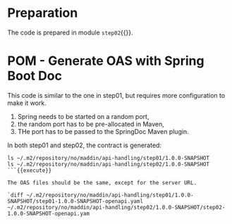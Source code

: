# Preparation
The code is prepared in module `step02`{{}}.

# POM - Generate OAS with Spring Boot Doc

This code is similar to the one in step01, but requires more configuration to make it work. 

1. Spring needs to be started on a random port, 
2. the random port has to be pre-allocated in Maven, 
3. THe port has to be passed to the SpringDoc Maven plugin.

In both step01 and step02, the contract is generated:

```
ls ~/.m2/repository/no/maddin/api-handling/step01/1.0.0-SNAPSHOT
ls ~/.m2/repository/no/maddin/api-handling/step02/1.0.0-SNAPSHOT
```{{execute}}

The OAS files should be the same, except for the server URL.

`diff ~/.m2/repository/no/maddin/api-handling/step01/1.0.0-SNAPSHOT/step01-1.0.0-SNAPSHOT-openapi.yaml ~/.m2/repository/no/maddin/api-handling/step02/1.0.0-SNAPSHOT/step02-1.0.0-SNAPSHOT-openapi.yam

